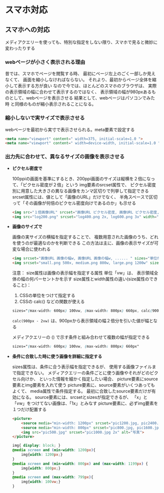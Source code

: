 # スマホ対応

## スマホへの対応

メディアクエリーを使っても、特別な指定をしない限り、スマホで見ると微妙に変わったりする

### webページが小さく表示される理由

昔では、スマホでページを閲覧する時、
最初にページ左上のごく一部しか見えなくて、
画面を縮小しなければならない。
それより、最初からページ全体を縮小して表示する方が良い
なので今では、ほとんどのスマホのブラウザは、
実際の表示領域の幅に合わせて表示するのではなく、
表示領域の幅が980pxあるものとして、webページを表示させる
結果として、webページはパソコンでみた時
と同様のものが縮小表示されることになる。

### 縮小しないで実サイズで表示させる

webページを最初から実寸で表示させられる。meta要素で設定する

```html
<meta name="viewport" content=" width=375, initial-scale=1.0 ">
<meta name="viewport" content=" width=device-width, initial-scale=1.0 ">
```

### 出力先に合わせて、異なるサイズの画像を表示させる

* **ピクセル密度で**

    100ppiの画面を基準にするとき、200ppi画面のサイズは縦横を２倍になって、「ピクセル密度が２倍」という
    img要素のsrcset属性で、
    ピクセル密度別に用意した大きさの異なる画像をカンマ区切りで列挙して指定できる
    srcset属性には、値として「画像のURL」だけでなく、
    半角スペースで区切って「その画像が何倍のピクセル密度向けであるのか」も示せる

    ```html
    <img src="１倍画像URL" srcset="画像URL ピクセル密度, 画像URL ピクセル密度, ........ " alt="">
    <img src="log200.png" srcset="log400.png 2x, log600.png 3x" width="200" height="100" alt="サンプルロゴ">
    ```

* **画像のサイズで**

    画像の実サイズの横幅を指定することで、
    複数用意された画像のうち、どれを使うのが最適なのかを判断できる
    この方法は主に、画像の表示サイズが可変な場合に使われる

    ```html
    <img srcset="画像URL 画像の幅w, 画像URL 画像の幅w, ...... " sizes="単位付き表示幅" src="画像URL" alt="">
    <img srcset="small.png 500x, medium.png 800w, large.png 1200w" sizes="100vw" src="small.png" alt="写真">
    ```

    注意： size属性は画像の表示幅を指定する属性 単位「vw」は、
    表示領域全体の幅の何パーセントかを示す
    size属性とwidth属性の違い(size属性のできること)：

    1. CSSの単位をつけて指定する
    2. CSSの calc() などの関数が使える

    ```css
    sizes="(max-width: 600px) 100vw, (max-width: 800px) 660px, calc(900px - 2vw)"
    ```

    `calc(900px - 2vw)` は、900pxから表示領域の幅２倍分を引いた値が幅となる

    メディアクエリーの () で示す条件と組み合わせて複数の幅が指定できる

    ```css
    sizes="(max-width: 600px) 100vw, (max-width: 800px) 660px"
    ```

* **条件に合致した時に使う画像を詳細に指定する**

    sizes属性は、条件に合う表示幅を指定できるが、
    使用する画像ファイルまで指定できない。
    メディアクエリーの条件ごとに使う画像やそれがどのピクセル向けか、
    といった情報を細かく指定したい場合、
    picture要素にsource要素とimg要素を入れて使う
    picture要素に、source要素がいくつあってもよくて、
    media属性で条件指定する。
    最初に合致したsource要素だけが有効になる。
    source要素には、srcsetとsizesが指定できるが、
    「x」と「vw」をつけてない画像は、「1x」とみなす
    picture要素に、必ずimg要素を１つだけ配置する

    ```html
    <picture>
        <source media="min-width: 1200px" srcset="pic1200.jpg, pic2400.jpg 2x">
        <source media="min-width: 800px" srcset="pic800.jpg, pic1600.jpg 2x">
        <img src="pic500.jpg" srcset="pic1000.jpg 2x" alt="写真">
    </picture>
    ```

    ```css
    img{ display: block; }
    @media screen and (min-width: 1200px){
        img{width: 1200px;}
    }
    @media screen and (min-width: 800px) and (max-width: 1199px) {
        img{width: 800px;}
    }
    @media screen and (max-width: 799px){
        img{width: 100vw;}
    }
    ```
